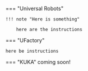 === "Universal Robots"
    
    !!! note "Here is something"

        here are the instructions


=== "UFactory"

    here be instructions

=== "KUKA"
    coming soon!